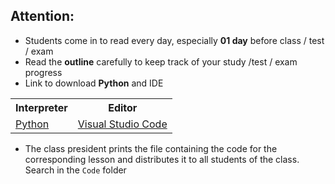## Attention:
   * Students come in to read every day, especially **01 day** before class / test / exam
   * Read the **outline** carefully to keep track of your study /test / exam progress
   * Link to download **Python** and IDE
<table align="center">
  <tr>
    <th>Interpreter</th>
    <th>Editor</th>
  </tr>
  <tr>
    <td><a href="https://www.python.org/"> Python </a></td>
    <td><a href="https://code.visualstudio.com/"> Visual Studio Code </a></td>
  </tr>
</table>

  * The class president prints the file containing the code for the corresponding lesson and distributes it to all students of the class. Search in the `Code` folder
